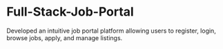 # Full-Stack-Job-Portal
Developed an intuitive job portal platform allowing users to register, login, browse jobs, apply, and manage listings.
